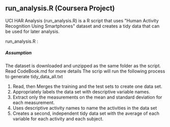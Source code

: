 ## run_analysis.R (Coursera Project)
UCI HAR Analysis (run_analysis.R) is a R script that uses "Human Activity Recognition Using Smartphones" dataset and creates a tidy data that can be used for later analysis.

run_analysis.R :
##### Assumption 
The dataset is downloaded and unzipped as the same folder as the script. Read CodeBook.md for more details
The scrip will run the following process to generate tidy_data_all.txt
1. Read, then Merges the training and the test sets to create one data set.
4. Appropriately labels the data set with descriptive variable names. 
2. Extract only the measurements on the mean and standard deviation for each measurement. 
3. Uses descriptive activity names to name the activities in the data set
5. Creates a second, independent tidy data set with the average of each variable for each activity and each subject. 
